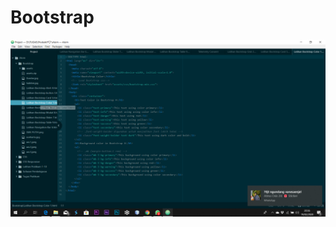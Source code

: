 # Bootstrap
![Alt Text](https://github.com/Richmondjanusrafiiaryanto/Bootstrap/blob/master/Screenshot%20(765).png)
